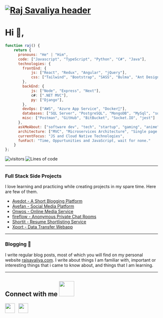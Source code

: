 # [![Raj Savaliya header](https://i.ibb.co/YydVc57/Purple-Bright-Simple-Quote-Linked-In-Article-Cover-Image.gif)](https://www.rajsavaliya.com/)

# Hi 👋,

```javascript
function raj() {
    return {
      pronouns: "He" | "Him",
      code: ["Javascript", "TypeScript", "Python", "C#", "Java"],
      technologies: {
        frontEnd: {
            js: ["React", "Redux", "Angular", "jQuery"],
            css: ["Tailwind", "Bootstrap", "SASS", "Bulma", "Ant Design"]
        },
        backEnd: {
            js: ["Node", "Express", "Next"],
            c#: [".NET MVC"],
            py: ["Django"],
        },
        devOps: ["AWS", "Azure App Service", "Docker🐳"],
        databases: ["SQL Server", "PostgreSQL", "MongoDB", "MySql", "sqlite"],
        misc: ["Postman", "GitHub", "BitBucket", "Socket.IO", "jest"]
      },
      askMeAbout: ["software dev", "tech", "startup", "gaming", "anime"],
      architecture: ["MVC", "Microservices Architecture", "Single page applications"],
      currentFocus: "JS and Cloud Native Technologies",
      funFact: "Time, Oppurtunities and JavaScript, wait for none."
    }
};
```
![visitors](https://visitor-badge.glitch.me/badge?page_id=srx9.srx9)
![Lines of code](https://img.shields.io/badge/From%20Printing%20Hello%20World%20to%20Writting%20approx.%20183k%20lines%20of%20code%20till%20now-black)

  ---

### Full Stack Side Projects

I love learning and practicing while creating projects in my spare time. Here are few of them.
- [Ayedot - A Short Blogging Platform](https://www.rajsavaliya.com/Projects/1)
- [Ayefan - Social Media Platform](https://www.rajsavaliya.com/Projects/2)
- [Onwos - Online Media Service](https://www.rajsavaliya.com/Projects/3)
- [fireflow - Anonymous Private Chat Rooms](https://www.rajsavaliya.com/Projects/4)
- [Shortit - Resume Shortlisting Service](https://www.rajsavaliya.com/Projects/5)
- [Xport - Data Transfer Webapp](https://www.rajsavaliya.com/Projects/6)

 ---

### Blogging 🌱

I write regular blog posts, most of which you will find on my personal website [rajsavaliya.com](https://www.rajsavaliya.com).
I write about things I am familiar with, important or interesting things that i came to know about, and things that I am learning.

---


<h2> Connect with me <img src='https://raw.githubusercontent.com/ShahriarShafin/ShahriarShafin/main/Assets/handshake.gif' width="50px"> </h2>
<a href = 'https://www.linkedin.com/in/savaliya-raj'  style="padding-right:8px;"> <img width = '32px' align= 'center' src="https://raw.githubusercontent.com/rahulbanerjee26/githubAboutMeGenerator/main/icons/linked-in-alt.svg"/></a> 
<a href = 'https://www.github.com/srx9'  style="padding-right:8px;"> <img width = '32px' align= 'center' src="https://raw.githubusercontent.com/rahulbanerjee26/githubAboutMeGenerator/main/icons/github.svg"/></a> 


